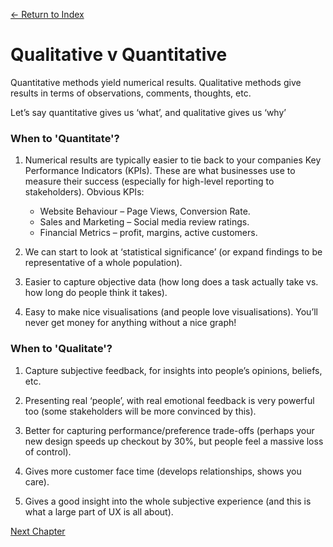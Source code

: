 [← Return to Index](https://github.com/kspra3/FIT3175-Notes)

# Qualitative v Quantitative
Quantitative methods yield numerical results.
Qualitative methods give results in terms of observations, comments, thoughts, etc.

Let’s say quantitative gives us ‘what’, and qualitative gives us ‘why’

### When to 'Quantitate'?
1. Numerical results are typically easier to tie back to your companies Key Performance Indicators (KPIs). These are what businesses use to measure their success (especially for high-level reporting to stakeholders). Obvious KPIs:
    * Website Behaviour – Page Views, Conversion Rate.
    * Sales and Marketing – Social media review ratings.
    * Financial Metrics – profit, margins, active customers.
    
2. We can start to look at ‘statistical significance’ (or expand findings to be
representative of a whole population).

3. Easier to capture objective data (how long does a task actually take vs. how long do people think it takes).

4. Easy to make nice visualisations (and people love visualisations). You’ll never get money for anything without a nice graph!

### When to 'Qualitate'?
1. Capture subjective feedback, for insights into people’s opinions, beliefs, etc.

2. Presenting real ‘people’, with real emotional feedback is very powerful too (some stakeholders will be more convinced by this).

3. Better for capturing performance/preference trade-offs (perhaps your new design speeds up checkout by 30%, but people feel a massive loss of control).

4. Gives more customer face time (develops relationships, shows you care).

5. Gives a good insight into the whole subjective experience (and this is what a large part of UX is all about).

[Next Chapter](https://github.com/kspra3/FIT3175-Notes/blob/master/Notes/08%20-%20Accessibility.md)
